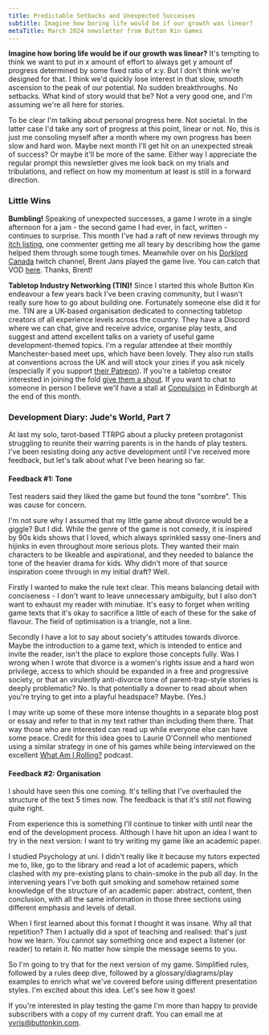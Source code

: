 ```yaml
---
title: Predictable Setbacks and Unexpected Successes
subtitle: Imagine how boring life would be if our growth was linear?
metaTitle: March 2024 newsletter from Button Kin Games
---
```


<p>
    <strong>Imagine how boring life would be if our growth was linear?</strong> It's tempting to think we want to put in x amount of effort to always get y amount of progress determined by some fixed ratio of x:y. But I don't think we're designed for that. I think we'd quickly lose interest in that slow, smooth ascension to the peak of our potential. No sudden breakthroughs. No setbacks. What kind of story would that be? Not a very good one, and I'm assuming we're all here for stories.
</p>
<p>
    To be clear I'm talking about personal progress here. Not societal. In the latter case I'd take any sort of progress at this point, linear or not. No, this is just me consoling myself after a month where my own progress has been slow and hard won. Maybe next month I'll get hit on an unexpected streak of success? Or maybe it'll be more of the same. Either way I appreciate the regular prompt this newsletter gives me look back on my trials and tribulations, and reflect on how my momentum at least is still in a forward direction.
</p>
<h3>Little Wins</h3>
<p>
    <strong>Bumbling!</strong> Speaking of unexpected successes, a game I wrote in a single afternoon for a jam - the second game I had ever, in fact, written - continues to surprise. This month I've had a raft of new reviews through my <a href="https://buttonkin.itch.io/bumbling" target="_blank" rel="noopener noreferrer nofollow">itch listing</a>, one commenter getting me all teary by describing how the game helped them through some tough times. Meanwhile over on his <a href="https://www.twitch.tv/dorklordcanada" target="_blank" rel="noopener noreferrer nofollow">Dorklord Canada</a> twitch channel, Brent Jans played the game live. You can catch that VOD <a href="https://youtu.be/W5oXoyA_t2Q" target="_blank" rel="noopener noreferrer nofollow">here</a>. Thanks, Brent!
</p>
<p>
    <strong>Tabletop Industry Networking (TIN)!</strong> Since I started this whole Button Kin endeavour a few years back I've been craving community, but I wasn't really sure how to go about building one. Fortunately someone else did it for me. TIN are a UK-based organisation dedicated to connecting tabletop creators of all experience levels across the country. They have a Discord where we can chat, give and receive advice, organise play tests, and suggest and attend excellent talks on a variety of useful game development-themed topics. I'm a regular attendee at their monthly Manchester-based meet ups, which have been lovely. They also run stalls at conventions across the UK and will stock your zines if you ask nicely (especially if you support <a href="https://www.patreon.com/UKTabletopIndustryNetwork544" target="_blank" rel="noopener noreferrer nofollow">their Patreon</a>). If you're a tabletop creator interested in joining the fold <a href="mailto:yvris@buttonkin.com" target="_blank" rel="noopener noreferrer nofollow">give them a shout</a>. If you want to chat to someone in person I believe we'll have a stall at <a href="https://conpulsion.org/" target="_blank" rel="noopener noreferrer nofollow">Conpulsion</a> in Edinburgh at the end of this month.
</p>
<h3>Development Diary: Jude's World, Part 7</h3>
<p>
    At last my solo, tarot-based TTRPG about a plucky preteen protagonist struggling to reunite their warring parents is in the hands of play testers. I've been resisting doing any active development until I've received more feedback, but let's talk about what I've been hearing so far.
</p>
<h4>Feedback #1: Tone</h4>
<p>
    Test readers said they liked the game but found the tone "sombre". This was cause for concern.
</p>
<p>
    I'm not sure why I assumed that my little game about divorce would be a giggle? But I did. While the genre of the game is not comedy, it is inspired by 90s kids shows that I loved, which always sprinkled sassy one-liners and hijinks in even throughout more serious plots. They wanted their main characters to be likeable and aspirational, and they needed to balance the tone of the heavier drama for kids. Why didn't more of that source inspiration come through in my initial draft? Well.
</p>
<p>
    Firstly I wanted to make the rule text clear. This means balancing detail with conciseness - I don't want to leave unnecessary ambiguity, but I also don't want to exhaust my reader with minutiae. It's easy to forget when writing game texts that it's okay to sacrifice a little of each of these for the sake of flavour. The field of optimisation is a triangle, not a line.
</p>
<p>
    Secondly I have a lot to say about society's attitudes towards divorce. Maybe the introduction to a game text, which is intended to entice and invite the reader, isn't the place to explore those concepts fully. Was I wrong when I wrote that divorce is a women's rights issue and a hard won privilege, access to which should be expanded in a free and progressive society, or that an virulently anti-divorce tone of parent-trap-style stories is deeply problematic? No. Is that potentially a downer to read about when you're trying to get into a playful headspace? Maybe. (Yes.)
</p>
<p>
    I may write up some of these more intense thoughts in a separate blog post or essay and refer to that in my text rather than including them there. That way those who are interested can read up while everyone else can have some peace. Credit for this idea goes to Laurie O'Connell who mentioned using a similar strategy in one of his games while being interviewed on the excellent <a href="https://www.wairpodcast.com/episodes/laurieoconneldeathgame" target="_blank" rel="noopener noreferrer nofollow">What Am I Rolling?</a> podcast.
</p>
<h4>Feedback #2: Organisation</h4>
<p>
    I should have seen this one coming. It's telling that I've overhauled the structure of the text 5 times now. The feedback is that it's still not flowing quite right.
</p>
<p>
    From experience this is something I'll continue to tinker with until near the end of the development process. Although I have hit upon an idea I want to try in the next version: I want to try writing my game like an academic paper.
</p>
<p>
    I studied Psychology at uni. I didn't really like it because my tutors expected me to, like, go to the library and read a lot of academic papers, which clashed with my pre-existing plans to chain-smoke in the pub all day. In the intervening years I've both quit smoking and somehow retained some knowledge of the structure of an academic paper: abstract, content, then conclusion, with all the same information in those three sections using different emphasis and levels of detail.
</p>
<p>
    When I first learned about this format I thought it was insane. Why all that repetition? Then I actually did a spot of teaching and realised: that's just how we learn. You cannot say something once and expect a listener (or reader) to retain it. No matter how simple the message seems to you.
</p>
<p>
    So I'm going to try that for the next version of my game. Simplified rules, followed by a rules deep dive, followed by a glossary/diagrams/play examples to enrich what we've covered before using different presentation styles. I'm excited about this idea. Let's see how it goes!
</p>
<p>
    If you're interested in play testing the game I'm more than happy to provide subscribers with a copy of my current draft. You can email me at <a href="mailto:%20yvris@buttonkin.com" target="_blank" rel="noopener noreferrer nofollow">yvris@buttonkin.com</a>.
</p>
